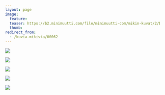 ```yaml
---
layout: page
image:
  feature:
  teaser: https://b2.minimuutti.com/file/minimuutti-com/mikin-kuvat/2/DS28269-245px.jpg
  thumb:
redirect_from:
  - /kuvia-mikista/00062
---
```


![](https://b2.minimuutti.com/file/minimuutti-com/mikin-kuvat/2/DS28269-800px.jpg)

![](https://b2.minimuutti.com/file/minimuutti-com/mikin-kuvat/2/DS28274-800px.jpg)

![](https://b2.minimuutti.com/file/minimuutti-com/mikin-kuvat/2/DS28279-800px.jpg)

![](https://b2.minimuutti.com/file/minimuutti-com/mikin-kuvat/2/DS28286-800px.jpg)

![](https://b2.minimuutti.com/file/minimuutti-com/mikin-kuvat/2/DS28282-800px.jpg)
